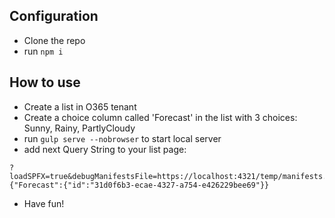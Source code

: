 ## Configuration
- Clone the repo
- run `npm i`

## How to use
- Create a list in O365 tenant
- Create a choice column called 'Forecast' in the list with 3 choices: Sunny, Rainy, PartlyCloudy
- run `gulp serve --nobrowser` to start local server
- add next Query String to your list page:
```
?loadSPFX=true&debugManifestsFile=https://localhost:4321/temp/manifests.js&fieldCustomizers={"Forecast":{"id":"31d0f6b3-ecae-4327-a754-e426229bee69"}}
```
- Have fun!
